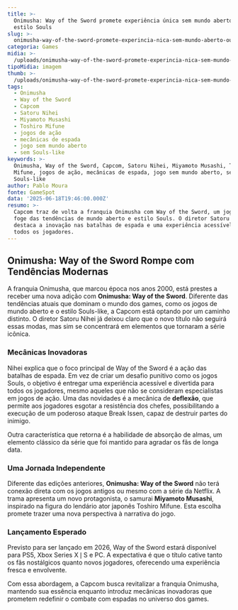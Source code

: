 ```yaml
---
title: >-
  Onimusha: Way of the Sword promete experiência única sem mundo aberto ou
  estilo Souls
slug: >-
  onimusha-way-of-the-sword-promete-experincia-nica-sem-mundo-aberto-ou-estilo-souls
categoria: Games
midia: >-
  /uploads/onimusha-way-of-the-sword-promete-experincia-nica-sem-mundo-aberto-ou-estilo-souls-thumb.jpg
tipoMidia: imagem
thumb: >-
  /uploads/onimusha-way-of-the-sword-promete-experincia-nica-sem-mundo-aberto-ou-estilo-souls-thumb.jpg
tags:
  - Onimusha
  - Way of the Sword
  - Capcom
  - Satoru Nihei
  - Miyamoto Musashi
  - Toshiro Mifune
  - jogos de ação
  - mecânicas de espada
  - jogo sem mundo aberto
  - sem Souls-like
keywords: >-
  Onimusha, Way of the Sword, Capcom, Satoru Nihei, Miyamoto Musashi, Toshiro
  Mifune, jogos de ação, mecânicas de espada, jogo sem mundo aberto, sem
  Souls-like
author: Pablo Moura
fonte: GameSpot
data: '2025-06-18T19:46:00.000Z'
resumo: >-
  Capcom traz de volta a franquia Onimusha com Way of the Sword, um jogo que
  foge das tendências de mundo aberto e estilo Souls. O diretor Satoru Nihei
  destaca a inovação nas batalhas de espada e uma experiência acessível para
  todos os jogadores.
---
```


## Onimusha: Way of the Sword Rompe com Tendências Modernas

A franquia Onimusha, que marcou época nos anos 2000, está prestes a receber uma nova adição com **Onimusha: Way of the Sword**. Diferente das tendências atuais que dominam o mundo dos games, como os jogos de mundo aberto e o estilo Souls-like, a Capcom está optando por um caminho distinto. O diretor Satoru Nihei já deixou claro que o novo título não seguirá essas modas, mas sim se concentrará em elementos que tornaram a série icônica.

### Mecânicas Inovadoras

Nihei explica que o foco principal de Way of the Sword é a ação das batalhas de espada. Em vez de criar um desafio punitivo como os jogos Souls, o objetivo é entregar uma experiência acessível e divertida para todos os jogadores, mesmo aqueles que não se consideram especialistas em jogos de ação. Uma das novidades é a mecânica de **deflexão**, que permite aos jogadores esgotar a resistência dos chefes, possibilitando a execução de um poderoso ataque Break Issen, capaz de destruir partes do inimigo.

Outra característica que retorna é a habilidade de absorção de almas, um elemento clássico da série que foi mantido para agradar os fãs de longa data. 

### Uma Jornada Independente

Diferente das edições anteriores, **Onimusha: Way of the Sword** não terá conexão direta com os jogos antigos ou mesmo com a série da Netflix. A trama apresenta um novo protagonista, o samurai **Miyamoto Musashi**, inspirado na figura do lendário ator japonês Toshiro Mifune. Esta escolha promete trazer uma nova perspectiva à narrativa do jogo.

### Lançamento Esperado

Previsto para ser lançado em 2026, Way of the Sword estará disponível para PS5, Xbox Series X❘S e PC. A expectativa é que o título cative tanto os fãs nostálgicos quanto novos jogadores, oferecendo uma experiência fresca e envolvente.

Com essa abordagem, a Capcom busca revitalizar a franquia Onimusha, mantendo sua essência enquanto introduz mecânicas inovadoras que prometem redefinir o combate com espadas no universo dos games.

